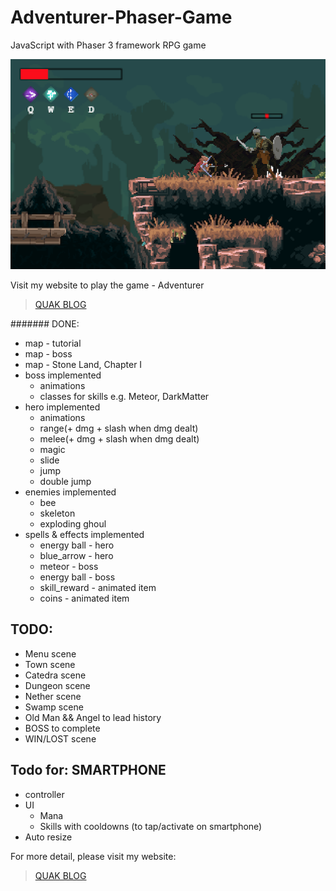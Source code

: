 # Adventurer-Phaser-Game
JavaScript with Phaser 3 framework RPG game

![Adventurer Logo](/assets/bow.png)

Visit my website to play the game - Adventurer
> [QUAK BLOG](http://quak.com.pl)

####### DONE:
 * map - tutorial
 * map - boss
 * map - Stone Land, Chapter I
 * boss implemented
    * animations
    * classes for skills e.g. Meteor, DarkMatter
 * hero implemented
    * animations
    * range(+ dmg + slash when dmg dealt)
    * melee(+ dmg + slash when dmg dealt)
    * magic
    * slide 
    * jump
    * double jump
 * enemies implemented 
    * bee
    * skeleton
    * exploding ghoul
 * spells & effects implemented
    * energy ball - hero
    * blue_arrow - hero
    * meteor - boss
    * energy ball - boss
    * skill_reward - animated item
    * coins - animated item
    
## TODO:
* Menu scene
* Town scene
* Catedra scene
* Dungeon scene
* Nether scene
* Swamp scene
* Old Man && Angel to lead history
* BOSS to complete
* WIN/LOST scene

## Todo for: SMARTPHONE
* controller
* UI
  * Mana
  * Skills with cooldowns (to tap/activate on smartphone)
* Auto resize 

For more detail, please visit my website:
> [QUAK BLOG](http://quak.com.pl)
